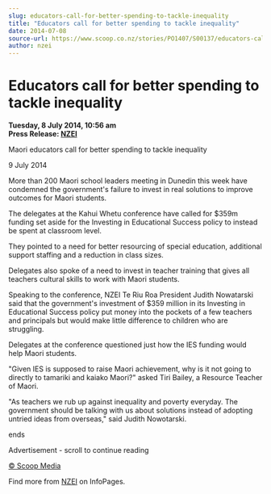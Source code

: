 ```yaml
---
slug: educators-call-for-better-spending-to-tackle-inequality
title: "Educators call for better spending to tackle inequality"
date: 2014-07-08
source-url: https://www.scoop.co.nz/stories/PO1407/S00137/educators-call-for-better-spending-to-tackle-inequality.htm
author: nzei
---
```

Educators call for better spending to tackle inequality
=======================================================

**Tuesday, 8 July 2014, 10:56 am**  
**Press Release: [NZEI](https://info.scoop.co.nz/NZEI)**

Maori educators call for better spending to tackle inequality

9 July 2014

More than 200 Maori school leaders meeting in Dunedin this week have condemned the government's failure to invest in real solutions to improve outcomes for Maori students.

The delegates at the Kahui Whetu conference have called for $359m funding set aside for the Investing in Educational Success policy to instead be spent at classroom level.

They pointed to a need for better resourcing of special education, additional support staffing and a reduction in class sizes.

Delegates also spoke of a need to invest in teacher training that gives all teachers cultural skills to work with Maori students.

Speaking to the conference, NZEI Te Riu Roa President Judith Nowatarski said that the government's investment of $359 million in its Investing in Educational Success policy put money into the pockets of a few teachers and principals but would make little difference to children who are struggling.

Delegates at the conference questioned just how the IES funding would help Maori students.

"Given IES is supposed to raise Maori achievement, why is it not going to directly to tamariki and kaiako Maori?" asked Tiri Bailey, a Resource Teacher of Maori.

"As teachers we rub up against inequality and poverty everyday. The government should be talking with us about solutions instead of adopting untried ideas from overseas," said Judith Nowotarski.

ends

Advertisement - scroll to continue reading





[© Scoop Media](http://www.scoop.co.nz/about/terms.html)

Find more from [NZEI](https://info.scoop.co.nz/NZEI) on InfoPages.